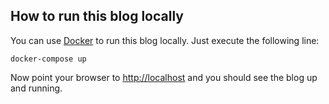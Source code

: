 How to run this blog locally
----------------------------

You can use [Docker][0] to run this blog locally. Just execute the following line:

    docker-compose up

Now point your browser to [http://localhost][1] and you should see the blog up and running.

[0]: https://www.docker.com/
[1]: http://localhost

